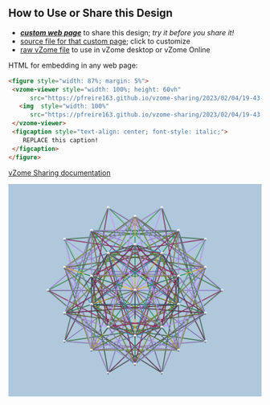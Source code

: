 
## How to Use or Share this Design

 - [***custom web page***][post] to share this design; *try it before you share it!*
 - [source file for that custom page][source]; click to customize
 - [raw vZome file][raw] to use in vZome desktop or vZome Online
 
 HTML for embedding in any web page:
 ```html
<figure style="width: 87%; margin: 5%">
  <vzome-viewer style="width: 100%; height: 60vh"
       src="https://pfreire163.github.io/vzome-sharing/2023/02/04/19-43-14-compound_75_16_cells_in_600_cell/compound_75_16_cells_in_600_cell.vZome" >
    <img  style="width: 100%"
       src="https://pfreire163.github.io/vzome-sharing/2023/02/04/19-43-14-compound_75_16_cells_in_600_cell/compound_75_16_cells_in_600_cell.png" >
  </vzome-viewer>
  <figcaption style="text-align: center; font-style: italic;">
     REPLACE this caption!
  </figcaption>
</figure>
 ```

[vZome Sharing documentation](https://vzome.github.io/vzome/sharing.html#how-it-works)

![Image](<compound_75_16_cells_in_600_cell.png>)


[post]: <https://pfreire163.github.io/vzome-sharing/2023/02/04/compound_75_16_cells_in_600_cell-19-43-14.html>
[source]: <https://github.com/pfreire163/vzome-sharing/edit/main/_posts/2023-02-04-compound_75_16_cells_in_600_cell-19-43-14.md>
[raw]: <https://raw.githubusercontent.com/pfreire163/vzome-sharing/main/2023/02/04/19-43-14-compound_75_16_cells_in_600_cell/compound_75_16_cells_in_600_cell.vZome>